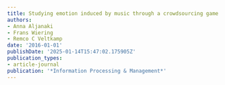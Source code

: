 ```yaml
---
title: Studying emotion induced by music through a crowdsourcing game
authors:
- Anna Aljanaki
- Frans Wiering
- Remco C Veltkamp
date: '2016-01-01'
publishDate: '2025-01-14T15:47:02.175905Z'
publication_types:
- article-journal
publication: '*Information Processing & Management*'
---
```

